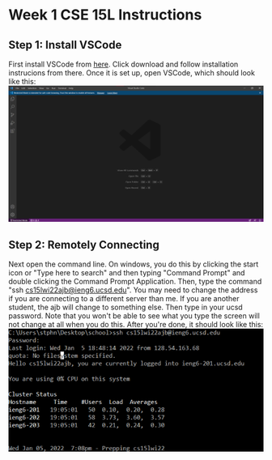 # Week 1 CSE 15L Instructions

## Step 1: Install VSCode

First install VSCode from [here](https://code.visualstudio.com/). Click download and follow installation instrucions from there. Once it is set up, open VSCode, which should look like this: 
![Image](vscodeStartup.png)

## Step 2: Remotely Connecting

Next open the command line. On windows, you do this by clicking the start icon or "Type here to search" and then typing "Command Prompt" and double clicking the Command Prompt Application. Then, type the command "ssh cs15lwi22ajb@ieng6.ucsd.edu". You may need to change the address if you are connecting to a different server than me. If you are another student, the ajb will change to something else. Then type in your ucsd password. Note that you won't be able to see what you type the screen will not change at all when you do this. After you're done, it should look like this:
![Image](remoteConnectScreenshot.png)

